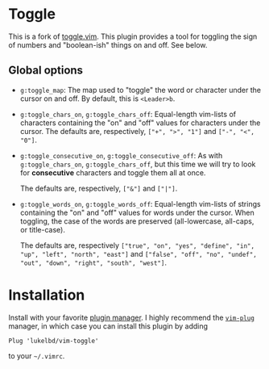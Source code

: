 # Toggle
This is a fork of [toggle.vim](https://www.vim.org/scripts/script.php?script_id=895).
This plugin provides a tool for toggling the sign of numbers and
"boolean-ish" things on and off. See below.

## Global options
* `g:toggle_map`: The map used to "toggle" the word or character under the cursor
  on and off. By default, this is `<Leader>b`.
* `g:toggle_chars_on`, `g:toggle_chars_off`: Equal-length vim-lists of
  characters containing the "on" and "off" values for characters under the cursor.
  The defaults are, respectively,
`["+", ">", "1"]` and `["-", "<", "0"]`.
* `g:toggle_consecutive_on`, `g:toggle_consecutive_off`: As
  with `g:toggle_chars_on`, `g:toggle_chars_off`, but this time we will try to
  look for **consecutive** characters and toggle them all at once.

  The defaults are, respectively, `["&"]` and `["|"]`.
* `g:toggle_words_on`, `g:toggle_words_off`: Equal-length vim-lists of strings
  containing the  "on" and "off" values for words under the cursor. When toggling,
  the case of the words are preserved (all-lowercase, all-caps, or title-case).

  The defaults are, respectively `["true", "on", "yes", "define", "in", "up", "left", "north", "east"]` and `["false", "off", "no", "undef", "out", "down", "right", "south", "west"]`.

# Installation
Install with your favorite [plugin manager](https://vi.stackexchange.com/questions/388/what-is-the-difference-between-the-vim-plugin-managers).
I highly recommend the [`vim-plug`](https://github.com/junegunn/vim-plug) manager,
in which case you can install this plugin by adding
```
Plug 'lukelbd/vim-toggle'
```
to your `~/.vimrc`.

